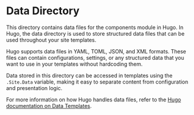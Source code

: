 # Data Directory

This directory contains data files for the components module in Hugo. In Hugo, the data directory is used to store structured data files that can be used throughout your site templates.

Hugo supports data files in YAML, TOML, JSON, and XML formats. These files can contain configurations, settings, or any structured data that you want to use in your templates without hardcoding them.

Data stored in this directory can be accessed in templates using the `.Site.Data` variable, making it easy to separate content from configuration and presentation logic.

For more information on how Hugo handles data files, refer to the [Hugo documentation on Data Templates](https://gohugo.io/templates/data-templates/).